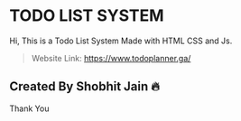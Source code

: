 # TODO LIST SYSTEM

<p align="center">

Hi, This is a Todo List System Made with HTML CSS and Js.
</p>

> Website Link: https://www.todoplanner.ga/
## Created By Shobhit Jain 🔥

Thank You
